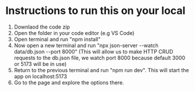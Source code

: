 # Instructions to run this on your local

1. Downlaod the code zip
2. Open the folder in your code editor (e.g VS Code)
3. Open terminal and run "npm install"
4. Now open a new terminal and run "npx json-server --watch data/db.json --port 8000" (This will allow us to make HTTP CRUD requests to the db.json file, we watch port 8000 because default 3000 or 5173 will be in use)
5. Return to the previous terminal and run "npm run dev". This will start the app on localhost:5173
6. Go to the page and explore the options there.
